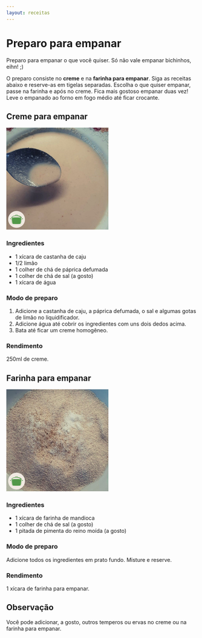 ```yaml
---
layout: receitas
---
```

# Preparo para empanar

Preparo para empanar o que você quiser. Só não vale empanar bichinhos, eihn! ;) 

O preparo consiste no **creme** e na **farinha para empanar**. Siga as receitas abaixo e reserve-as em tigelas separadas. Escolha o que quiser empanar, passe na farinha e após no creme. Fica mais gostoso empanar duas vez! Leve o empanado ao forno em fogo médio até ficar crocante.

## Creme para empanar

![Creme para empanar](./creme_para_empanar.jpg)

### Ingredientes

* 1 xícara de castanha de caju
* 1/2 limão
* 1 colher de chá de páprica defumada
* 1 colher de chá de sal (a gosto)
* 1 xícara de água

### Modo de preparo

1. Adicione a castanha de caju, a páprica defumada, o sal e algumas gotas de limão no liquidificador.
2. Adicione água até cobrir os ingredientes com uns dois dedos acima. 
3. Bata até ficar um creme homogêneo.

### Rendimento

250ml de creme.

## Farinha para empanar

![Farinha para empanar](./farinha_para_empanar.jpg)

### Ingredientes

* 1 xícara de farinha de mandioca
* 1 colher de chá de sal (a gosto)
* 1 pitada de pimenta do reino moída (a gosto)

### Modo de preparo
 
Adicione todos os ingredientes em prato fundo. Misture e reserve.

### Rendimento

1 xícara de farinha para empanar.

## Observação

Você pode adicionar, a gosto, outros temperos ou ervas no creme ou na farinha para empanar.

